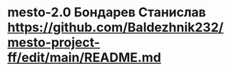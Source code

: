 # mesto-2.0 Бондарев Станислав https://github.com/Baldezhnik232/mesto-project-ff/edit/main/README.md
